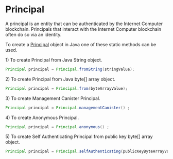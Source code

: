 # Principal

A principal is an entity that can be authenticated by the Internet Computer blockchain. Principals that interact with the Internet Computer blockchain often do so via an identity.

To create a [Principal](https://github.com/ic4j/ic4j-candid/blob/master/src/main/java/org/ic4j/types/Principal.java) object in Java one of these static methods can be used.&#x20;

1\) To create Principal from Java String object.

```java
Principal principal = Principal.fromString(stringValue);
```

2\) To create Principal from Java byte\[] array object.

```java
Principal principal = Principal.from(byteArrayValue);
```

3\) To create Management Canister Principal.

```java
Principal principal = Principal.managementCanister() ;
```

4\) To create Anonymous Principal.

```java
Principal principal = Principal.anonymous() ;
```

5\) To create Self Authenticating Principal from public key byte\[] array object.

```java
Principal principal = Principal.selfAuthenticating(publicKeyByteArrayValue) ;
```
